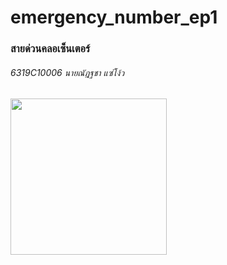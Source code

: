 # emergency_number_ep1
### สายด่วนคลอเซ็นเตอร์
###### 6319C10006 นายณัฎฐชา แซ่โง้ว
<img src="https://i.ibb.co/BVJRkrs/Screenshot-1656843506.png" width="250">

